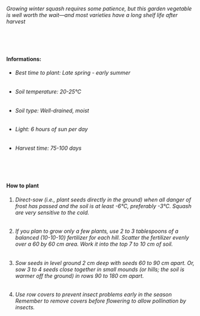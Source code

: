###### Growing winter squash requires some patience, but this garden vegetable is well worth the wait—and most varieties have a long shelf life after harvest

###### ‎

#### Informations:

-   ###### Best time to plant: Late spring - early summer
-   ###### Soil temperature: 20-25°C
-   ###### Soil type: Well-drained, moist
-   ###### Light: 6 hours of sun per day
-   ###### Harvest time: 75-100 days

###### ‎

#### How to plant

1. ###### Direct-sow (i.e., plant seeds directly in the ground) when all danger of frost has passed and the soil is at least -6°C, preferably -3°C. Squash are very sensitive to the cold.
2. ###### If you plan to grow only a few plants, use 2 to 3 tablespoons of a balanced (10-10-10) fertilizer for each hill. Scatter the fertilizer evenly over a 60 by 60 cm area. Work it into the top 7 to 10 cm of soil.
3. ###### Sow seeds in level ground 2 cm deep with seeds 60 to 90 cm apart. Or, sow 3 to 4 seeds close together in small mounds (or hills; the soil is warmer off the ground) in rows 90 to 180 cm apart.
4. ###### Use row covers to prevent insect problems early in the season Remember to remove covers before flowering to allow pollination by insects.
